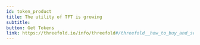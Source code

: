 ```yaml
---
id: token_product
title: The utility of TFT is growing 
subtitle:
button: Get Tokens
link: https://threefold.io/info/threefold#/threefold__how_to_buy_and_sell
---
```


